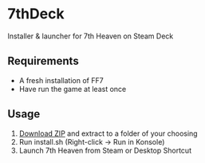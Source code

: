 # 7thDeck
Installer &amp; launcher for 7th Heaven on Steam Deck

## Requirements
* A fresh installation of FF7
* Have run the game at least once
  
## Usage
1. [Download ZIP](https://github.com/dotaxis/7thDeck/archive/refs/heads/main.zip) and extract to a folder of your choosing
2. Run install.sh (Right-click -> Run in Konsole)
3. Launch 7th Heaven from Steam or Desktop Shortcut
